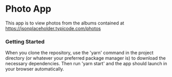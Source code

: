 # Photo App

This app is to view photos from the albums contained at https://jsonplaceholder.typicode.com/photos


### Getting Started

When you clone the repository, use the 'yarn' command in the project directory (or whatever your preferred package manager is) to download the necessary dependencies. Then run 'yarn start' and the app should launch in your browser automatically.


